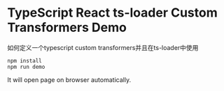 TypeScript React ts-loader Custom Transformers Demo
=================================

如何定义一个typescript custom transformers并且在ts-loader中使用

```
npm install
npm run demo
```

It will open page on browser automatically.

